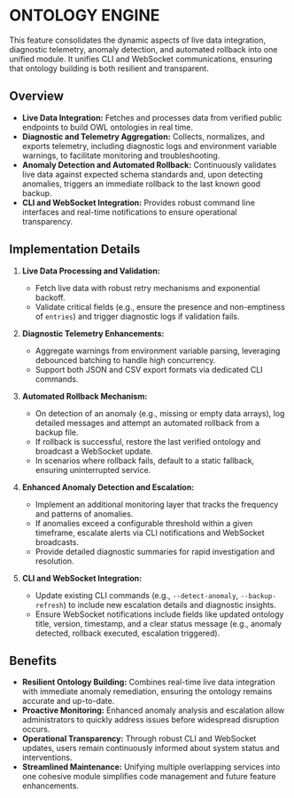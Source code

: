 # ONTOLOGY ENGINE

This feature consolidates the dynamic aspects of live data integration, diagnostic telemetry, anomaly detection, and automated rollback into one unified module. It unifies CLI and WebSocket communications, ensuring that ontology building is both resilient and transparent.

## Overview

- **Live Data Integration:** Fetches and processes data from verified public endpoints to build OWL ontologies in real time.
- **Diagnostic and Telemetry Aggregation:** Collects, normalizes, and exports telemetry, including diagnostic logs and environment variable warnings, to facilitate monitoring and troubleshooting.
- **Anomaly Detection and Automated Rollback:** Continuously validates live data against expected schema standards and, upon detecting anomalies, triggers an immediate rollback to the last known good backup.
- **CLI and WebSocket Integration:** Provides robust command line interfaces and real-time notifications to ensure operational transparency.

## Implementation Details

1. **Live Data Processing and Validation:**
   - Fetch live data with robust retry mechanisms and exponential backoff. 
   - Validate critical fields (e.g., ensure the presence and non-emptiness of `entries`) and trigger diagnostic logs if validation fails.

2. **Diagnostic Telemetry Enhancements:**
   - Aggregate warnings from environment variable parsing, leveraging debounced batching to handle high concurrency.
   - Support both JSON and CSV export formats via dedicated CLI commands.

3. **Automated Rollback Mechanism:**
   - On detection of an anomaly (e.g., missing or empty data arrays), log detailed messages and attempt an automated rollback from a backup file.
   - If rollback is successful, restore the last verified ontology and broadcast a WebSocket update.
   - In scenarios where rollback fails, default to a static fallback, ensuring uninterrupted service.

4. **Enhanced Anomaly Detection and Escalation:**
   - Implement an additional monitoring layer that tracks the frequency and patterns of anomalies.
   - If anomalies exceed a configurable threshold within a given timeframe, escalate alerts via CLI notifications and WebSocket broadcasts.
   - Provide detailed diagnostic summaries for rapid investigation and resolution.

5. **CLI and WebSocket Integration:**
   - Update existing CLI commands (e.g., `--detect-anomaly`, `--backup-refresh`) to include new escalation details and diagnostic insights.
   - Ensure WebSocket notifications include fields like updated ontology title, version, timestamp, and a clear status message (e.g., anomaly detected, rollback executed, escalation triggered).

## Benefits

- **Resilient Ontology Building:** Combines real-time live data integration with immediate anomaly remediation, ensuring the ontology remains accurate and up-to-date.
- **Proactive Monitoring:** Enhanced anomaly analysis and escalation allow administrators to quickly address issues before widespread disruption occurs.
- **Operational Transparency:** Through robust CLI and WebSocket updates, users remain continuously informed about system status and interventions.
- **Streamlined Maintenance:** Unifying multiple overlapping services into one cohesive module simplifies code management and future feature enhancements.